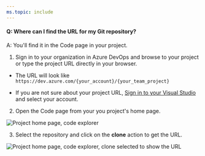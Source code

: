 ```yaml
---
ms.topic: include
---
```


#### Q: Where can I find the URL for my Git repository?

A: You'll find it in the Code page in your project.

1. Sign in to your organization in Azure DevOps and browse to your project or type the project URL directly in your browser. 

* The URL will look like ```https://dev.azure.com/{your_account}/{your_team_project}```

* If you are not sure about your project URL, [Sign in to your Visual Studio](http://go.microsoft.com/fwlink/?LinkID=309329) and select your account.

2. Open the Code page from your you project's home page.

 ![Project home page, code explorer](_img/code-explorer.png)

3. Select the repository and click on the **clone** action to get the URL.

 ![Project home page, code explorer, clone selected to show the URL](_img/clone-url.png)


